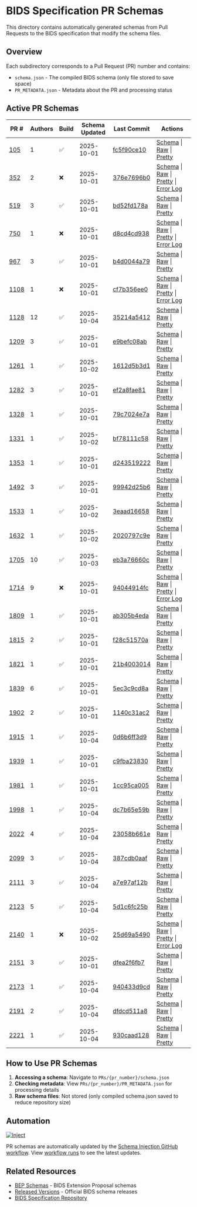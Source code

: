 # BIDS Specification PR Schemas

This directory contains automatically generated schemas from Pull Requests to the BIDS specification
that modify the schema files.

## Overview

Each subdirectory corresponds to a Pull Request (PR) number and contains:
- `schema.json` - The compiled BIDS schema (only file stored to save space)
- `PR_METADATA.json` - Metadata about the PR and processing status

## Active PR Schemas

| PR # | Authors | Build | Schema Updated | Last Commit | Actions |
|------|---------|-------|----------------|-------------|---------|
| [105](https://github.com/bids-standard/bids-specification/pull/105) | 1 | ✅ | 2025-10-01 | [fc5f90ce10](https://github.com/bids-standard/bids-specification/commit/fc5f90ce1010d915b4f2d241efc5df1904756276) | [Schema](./105/schema.json) \| [Raw](https://raw.githubusercontent.com/bids-standard/bids-schema/refs/heads/enh-prs-and-beps/PRs/105/schema.json) \| [Pretty](https://raw.githubusercontent.com/bids-standard/bids-schema/refs/heads/enh-prs-and-beps/PRs/105/schema_pp.json) |
| [352](https://github.com/bids-standard/bids-specification/pull/352) | 2 | ❌ | 2025-10-01 | [376e7696b0](https://github.com/bids-standard/bids-specification/commit/376e7696b0bbfeb7b2347989beabec5f9833e59e) | [Schema](./352/schema.json) \| [Raw](https://raw.githubusercontent.com/bids-standard/bids-schema/refs/heads/enh-prs-and-beps/PRs/352/schema.json) \| [Pretty](https://raw.githubusercontent.com/bids-standard/bids-schema/refs/heads/enh-prs-and-beps/PRs/352/schema_pp.json) \| [Error Log](./352/bst-output.log) |
| [519](https://github.com/bids-standard/bids-specification/pull/519) | 3 | ✅ | 2025-10-01 | [bd52fd178a](https://github.com/bids-standard/bids-specification/commit/bd52fd178ae077a10e04858bccdc30a1cdcd25e4) | [Schema](./519/schema.json) \| [Raw](https://raw.githubusercontent.com/bids-standard/bids-schema/refs/heads/enh-prs-and-beps/PRs/519/schema.json) \| [Pretty](https://raw.githubusercontent.com/bids-standard/bids-schema/refs/heads/enh-prs-and-beps/PRs/519/schema_pp.json) |
| [750](https://github.com/bids-standard/bids-specification/pull/750) | 1 | ❌ | 2025-10-01 | [d8cd4cd938](https://github.com/bids-standard/bids-specification/commit/d8cd4cd9385a733ed5b3dfd2cb807b6d7be896a3) | [Schema](./750/schema.json) \| [Raw](https://raw.githubusercontent.com/bids-standard/bids-schema/refs/heads/enh-prs-and-beps/PRs/750/schema.json) \| [Pretty](https://raw.githubusercontent.com/bids-standard/bids-schema/refs/heads/enh-prs-and-beps/PRs/750/schema_pp.json) \| [Error Log](./750/bst-output.log) |
| [967](https://github.com/bids-standard/bids-specification/pull/967) | 3 | ✅ | 2025-10-01 | [b4d0044a79](https://github.com/bids-standard/bids-specification/commit/b4d0044a797202df2fb1afa912f0a3def07a09e7) | [Schema](./967/schema.json) \| [Raw](https://raw.githubusercontent.com/bids-standard/bids-schema/refs/heads/enh-prs-and-beps/PRs/967/schema.json) \| [Pretty](https://raw.githubusercontent.com/bids-standard/bids-schema/refs/heads/enh-prs-and-beps/PRs/967/schema_pp.json) |
| [1108](https://github.com/bids-standard/bids-specification/pull/1108) | 1 | ❌ | 2025-10-01 | [cf7b356ee0](https://github.com/bids-standard/bids-specification/commit/cf7b356ee0e8ce0fed9361a8b2ca654bcca0b2c0) | [Schema](./1108/schema.json) \| [Raw](https://raw.githubusercontent.com/bids-standard/bids-schema/refs/heads/enh-prs-and-beps/PRs/1108/schema.json) \| [Pretty](https://raw.githubusercontent.com/bids-standard/bids-schema/refs/heads/enh-prs-and-beps/PRs/1108/schema_pp.json) \| [Error Log](./1108/bst-output.log) |
| [1128](https://github.com/bids-standard/bids-specification/pull/1128) | 12 | ✅ | 2025-10-04 | [35214a5412](https://github.com/bids-standard/bids-specification/commit/35214a541299a082823b71768884a836e586f40b) | [Schema](./1128/schema.json) \| [Raw](https://raw.githubusercontent.com/bids-standard/bids-schema/refs/heads/enh-prs-and-beps/PRs/1128/schema.json) \| [Pretty](https://raw.githubusercontent.com/bids-standard/bids-schema/refs/heads/enh-prs-and-beps/PRs/1128/schema_pp.json) |
| [1209](https://github.com/bids-standard/bids-specification/pull/1209) | 3 | ✅ | 2025-10-01 | [e9befc08ab](https://github.com/bids-standard/bids-specification/commit/e9befc08abd215d3ce057bdfccaea02338102994) | [Schema](./1209/schema.json) \| [Raw](https://raw.githubusercontent.com/bids-standard/bids-schema/refs/heads/enh-prs-and-beps/PRs/1209/schema.json) \| [Pretty](https://raw.githubusercontent.com/bids-standard/bids-schema/refs/heads/enh-prs-and-beps/PRs/1209/schema_pp.json) |
| [1261](https://github.com/bids-standard/bids-specification/pull/1261) | 1 | ✅ | 2025-10-02 | [1612d5b3d1](https://github.com/bids-standard/bids-specification/commit/1612d5b3d1f094eb15d5eee93941d0da7045a237) | [Schema](./1261/schema.json) \| [Raw](https://raw.githubusercontent.com/bids-standard/bids-schema/refs/heads/enh-prs-and-beps/PRs/1261/schema.json) \| [Pretty](https://raw.githubusercontent.com/bids-standard/bids-schema/refs/heads/enh-prs-and-beps/PRs/1261/schema_pp.json) |
| [1282](https://github.com/bids-standard/bids-specification/pull/1282) | 3 | ✅ | 2025-10-01 | [ef2a8fae81](https://github.com/bids-standard/bids-specification/commit/ef2a8fae81e356695274661aef8e1d314c03e89d) | [Schema](./1282/schema.json) \| [Raw](https://raw.githubusercontent.com/bids-standard/bids-schema/refs/heads/enh-prs-and-beps/PRs/1282/schema.json) \| [Pretty](https://raw.githubusercontent.com/bids-standard/bids-schema/refs/heads/enh-prs-and-beps/PRs/1282/schema_pp.json) |
| [1328](https://github.com/bids-standard/bids-specification/pull/1328) | 1 | ✅ | 2025-10-01 | [79c7024e7a](https://github.com/bids-standard/bids-specification/commit/79c7024e7a4ad190850e4f743845674b3a7c53a9) | [Schema](./1328/schema.json) \| [Raw](https://raw.githubusercontent.com/bids-standard/bids-schema/refs/heads/enh-prs-and-beps/PRs/1328/schema.json) \| [Pretty](https://raw.githubusercontent.com/bids-standard/bids-schema/refs/heads/enh-prs-and-beps/PRs/1328/schema_pp.json) |
| [1331](https://github.com/bids-standard/bids-specification/pull/1331) | 1 | ✅ | 2025-10-02 | [bf78111c58](https://github.com/bids-standard/bids-specification/commit/bf78111c58f4c0f4bf8b46e37b9b1f59a0a5523c) | [Schema](./1331/schema.json) \| [Raw](https://raw.githubusercontent.com/bids-standard/bids-schema/refs/heads/enh-prs-and-beps/PRs/1331/schema.json) \| [Pretty](https://raw.githubusercontent.com/bids-standard/bids-schema/refs/heads/enh-prs-and-beps/PRs/1331/schema_pp.json) |
| [1353](https://github.com/bids-standard/bids-specification/pull/1353) | 1 | ✅ | 2025-10-01 | [d243519222](https://github.com/bids-standard/bids-specification/commit/d2435192223475b27bf44edf26a131ec8b4d0023) | [Schema](./1353/schema.json) \| [Raw](https://raw.githubusercontent.com/bids-standard/bids-schema/refs/heads/enh-prs-and-beps/PRs/1353/schema.json) \| [Pretty](https://raw.githubusercontent.com/bids-standard/bids-schema/refs/heads/enh-prs-and-beps/PRs/1353/schema_pp.json) |
| [1492](https://github.com/bids-standard/bids-specification/pull/1492) | 3 | ✅ | 2025-10-01 | [99942d25b6](https://github.com/bids-standard/bids-specification/commit/99942d25b6e56ed2a771bccc0e5801cdfb8eb01d) | [Schema](./1492/schema.json) \| [Raw](https://raw.githubusercontent.com/bids-standard/bids-schema/refs/heads/enh-prs-and-beps/PRs/1492/schema.json) \| [Pretty](https://raw.githubusercontent.com/bids-standard/bids-schema/refs/heads/enh-prs-and-beps/PRs/1492/schema_pp.json) |
| [1533](https://github.com/bids-standard/bids-specification/pull/1533) | 1 | ✅ | 2025-10-02 | [3eaad16658](https://github.com/bids-standard/bids-specification/commit/3eaad1665881816af852c3b375a5e31c426e6712) | [Schema](./1533/schema.json) \| [Raw](https://raw.githubusercontent.com/bids-standard/bids-schema/refs/heads/enh-prs-and-beps/PRs/1533/schema.json) \| [Pretty](https://raw.githubusercontent.com/bids-standard/bids-schema/refs/heads/enh-prs-and-beps/PRs/1533/schema_pp.json) |
| [1632](https://github.com/bids-standard/bids-specification/pull/1632) | 1 | ✅ | 2025-10-02 | [2020797c9e](https://github.com/bids-standard/bids-specification/commit/2020797c9ebcf8bc5cdd82078cc6cc468e43022a) | [Schema](./1632/schema.json) \| [Raw](https://raw.githubusercontent.com/bids-standard/bids-schema/refs/heads/enh-prs-and-beps/PRs/1632/schema.json) \| [Pretty](https://raw.githubusercontent.com/bids-standard/bids-schema/refs/heads/enh-prs-and-beps/PRs/1632/schema_pp.json) |
| [1705](https://github.com/bids-standard/bids-specification/pull/1705) | 10 | ✅ | 2025-10-03 | [eb3a76660c](https://github.com/bids-standard/bids-specification/commit/eb3a76660cd90fa433ba64d89232936d16ba8f65) | [Schema](./1705/schema.json) \| [Raw](https://raw.githubusercontent.com/bids-standard/bids-schema/refs/heads/enh-prs-and-beps/PRs/1705/schema.json) \| [Pretty](https://raw.githubusercontent.com/bids-standard/bids-schema/refs/heads/enh-prs-and-beps/PRs/1705/schema_pp.json) |
| [1714](https://github.com/bids-standard/bids-specification/pull/1714) | 9 | ❌ | 2025-10-01 | [94044914fc](https://github.com/bids-standard/bids-specification/commit/94044914fcb1ade8b7e5e99d80f6135d8a382641) | [Schema](./1714/schema.json) \| [Raw](https://raw.githubusercontent.com/bids-standard/bids-schema/refs/heads/enh-prs-and-beps/PRs/1714/schema.json) \| [Pretty](https://raw.githubusercontent.com/bids-standard/bids-schema/refs/heads/enh-prs-and-beps/PRs/1714/schema_pp.json) \| [Error Log](./1714/bst-output.log) |
| [1809](https://github.com/bids-standard/bids-specification/pull/1809) | 1 | ✅ | 2025-10-01 | [ab305b4eda](https://github.com/bids-standard/bids-specification/commit/ab305b4eda2974a12add4adf9cc74389a2335f4f) | [Schema](./1809/schema.json) \| [Raw](https://raw.githubusercontent.com/bids-standard/bids-schema/refs/heads/enh-prs-and-beps/PRs/1809/schema.json) \| [Pretty](https://raw.githubusercontent.com/bids-standard/bids-schema/refs/heads/enh-prs-and-beps/PRs/1809/schema_pp.json) |
| [1815](https://github.com/bids-standard/bids-specification/pull/1815) | 2 | ✅ | 2025-10-01 | [f28c51570a](https://github.com/bids-standard/bids-specification/commit/f28c51570a118c63d7e3500071529e89470a9825) | [Schema](./1815/schema.json) \| [Raw](https://raw.githubusercontent.com/bids-standard/bids-schema/refs/heads/enh-prs-and-beps/PRs/1815/schema.json) \| [Pretty](https://raw.githubusercontent.com/bids-standard/bids-schema/refs/heads/enh-prs-and-beps/PRs/1815/schema_pp.json) |
| [1821](https://github.com/bids-standard/bids-specification/pull/1821) | 1 | ✅ | 2025-10-01 | [21b4003014](https://github.com/bids-standard/bids-specification/commit/21b4003014be7cfb5227e3ff0e017dd729495a9f) | [Schema](./1821/schema.json) \| [Raw](https://raw.githubusercontent.com/bids-standard/bids-schema/refs/heads/enh-prs-and-beps/PRs/1821/schema.json) \| [Pretty](https://raw.githubusercontent.com/bids-standard/bids-schema/refs/heads/enh-prs-and-beps/PRs/1821/schema_pp.json) |
| [1839](https://github.com/bids-standard/bids-specification/pull/1839) | 6 | ✅ | 2025-10-01 | [5ec3c9cd8a](https://github.com/bids-standard/bids-specification/commit/5ec3c9cd8a376255fb4414e07b00fb4753f4166e) | [Schema](./1839/schema.json) \| [Raw](https://raw.githubusercontent.com/bids-standard/bids-schema/refs/heads/enh-prs-and-beps/PRs/1839/schema.json) \| [Pretty](https://raw.githubusercontent.com/bids-standard/bids-schema/refs/heads/enh-prs-and-beps/PRs/1839/schema_pp.json) |
| [1902](https://github.com/bids-standard/bids-specification/pull/1902) | 2 | ✅ | 2025-10-01 | [1140c31ac2](https://github.com/bids-standard/bids-specification/commit/1140c31ac255dd12ee9ad9510c56eef1e2687e42) | [Schema](./1902/schema.json) \| [Raw](https://raw.githubusercontent.com/bids-standard/bids-schema/refs/heads/enh-prs-and-beps/PRs/1902/schema.json) \| [Pretty](https://raw.githubusercontent.com/bids-standard/bids-schema/refs/heads/enh-prs-and-beps/PRs/1902/schema_pp.json) |
| [1915](https://github.com/bids-standard/bids-specification/pull/1915) | 1 | ✅ | 2025-10-04 | [0d6b6ff3d9](https://github.com/bids-standard/bids-specification/commit/0d6b6ff3d9abedbeb09d3f215e6b4df762f6465b) | [Schema](./1915/schema.json) \| [Raw](https://raw.githubusercontent.com/bids-standard/bids-schema/refs/heads/enh-prs-and-beps/PRs/1915/schema.json) \| [Pretty](https://raw.githubusercontent.com/bids-standard/bids-schema/refs/heads/enh-prs-and-beps/PRs/1915/schema_pp.json) |
| [1939](https://github.com/bids-standard/bids-specification/pull/1939) | 1 | ✅ | 2025-10-01 | [c9fba23830](https://github.com/bids-standard/bids-specification/commit/c9fba23830d228769b917190b06427ac2b6ad45d) | [Schema](./1939/schema.json) \| [Raw](https://raw.githubusercontent.com/bids-standard/bids-schema/refs/heads/enh-prs-and-beps/PRs/1939/schema.json) \| [Pretty](https://raw.githubusercontent.com/bids-standard/bids-schema/refs/heads/enh-prs-and-beps/PRs/1939/schema_pp.json) |
| [1981](https://github.com/bids-standard/bids-specification/pull/1981) | 1 | ✅ | 2025-10-01 | [1cc95ca005](https://github.com/bids-standard/bids-specification/commit/1cc95ca005eaccfa9f35db47d5b30f6444337dcf) | [Schema](./1981/schema.json) \| [Raw](https://raw.githubusercontent.com/bids-standard/bids-schema/refs/heads/enh-prs-and-beps/PRs/1981/schema.json) \| [Pretty](https://raw.githubusercontent.com/bids-standard/bids-schema/refs/heads/enh-prs-and-beps/PRs/1981/schema_pp.json) |
| [1998](https://github.com/bids-standard/bids-specification/pull/1998) | 1 | ✅ | 2025-10-04 | [dc7b65e59b](https://github.com/bids-standard/bids-specification/commit/dc7b65e59b5c59d59333d2c030f62730a515d400) | [Schema](./1998/schema.json) \| [Raw](https://raw.githubusercontent.com/bids-standard/bids-schema/refs/heads/enh-prs-and-beps/PRs/1998/schema.json) \| [Pretty](https://raw.githubusercontent.com/bids-standard/bids-schema/refs/heads/enh-prs-and-beps/PRs/1998/schema_pp.json) |
| [2022](https://github.com/bids-standard/bids-specification/pull/2022) | 4 | ✅ | 2025-10-04 | [23058b661e](https://github.com/bids-standard/bids-specification/commit/23058b661e98899bae2d61eb6504d7a4c7c583d5) | [Schema](./2022/schema.json) \| [Raw](https://raw.githubusercontent.com/bids-standard/bids-schema/refs/heads/enh-prs-and-beps/PRs/2022/schema.json) \| [Pretty](https://raw.githubusercontent.com/bids-standard/bids-schema/refs/heads/enh-prs-and-beps/PRs/2022/schema_pp.json) |
| [2099](https://github.com/bids-standard/bids-specification/pull/2099) | 3 | ✅ | 2025-10-04 | [387cdb0aaf](https://github.com/bids-standard/bids-specification/commit/387cdb0aaf2d85519e5b8d3e20ca981f1240c9b3) | [Schema](./2099/schema.json) \| [Raw](https://raw.githubusercontent.com/bids-standard/bids-schema/refs/heads/enh-prs-and-beps/PRs/2099/schema.json) \| [Pretty](https://raw.githubusercontent.com/bids-standard/bids-schema/refs/heads/enh-prs-and-beps/PRs/2099/schema_pp.json) |
| [2111](https://github.com/bids-standard/bids-specification/pull/2111) | 3 | ✅ | 2025-10-04 | [a7e97af12b](https://github.com/bids-standard/bids-specification/commit/a7e97af12b438b9d01866941d26230b5956bf699) | [Schema](./2111/schema.json) \| [Raw](https://raw.githubusercontent.com/bids-standard/bids-schema/refs/heads/enh-prs-and-beps/PRs/2111/schema.json) \| [Pretty](https://raw.githubusercontent.com/bids-standard/bids-schema/refs/heads/enh-prs-and-beps/PRs/2111/schema_pp.json) |
| [2123](https://github.com/bids-standard/bids-specification/pull/2123) | 5 | ✅ | 2025-10-04 | [5d1c6fc25b](https://github.com/bids-standard/bids-specification/commit/5d1c6fc25b163b9b3c15acf924fc61a92e8c5def) | [Schema](./2123/schema.json) \| [Raw](https://raw.githubusercontent.com/bids-standard/bids-schema/refs/heads/enh-prs-and-beps/PRs/2123/schema.json) \| [Pretty](https://raw.githubusercontent.com/bids-standard/bids-schema/refs/heads/enh-prs-and-beps/PRs/2123/schema_pp.json) |
| [2140](https://github.com/bids-standard/bids-specification/pull/2140) | 1 | ❌ | 2025-10-02 | [25d69a5490](https://github.com/bids-standard/bids-specification/commit/25d69a54905de8f97a72c6c12003bda34dd397a0) | [Schema](./2140/schema.json) \| [Raw](https://raw.githubusercontent.com/bids-standard/bids-schema/refs/heads/enh-prs-and-beps/PRs/2140/schema.json) \| [Pretty](https://raw.githubusercontent.com/bids-standard/bids-schema/refs/heads/enh-prs-and-beps/PRs/2140/schema_pp.json) \| [Error Log](./2140/bst-output.log) |
| [2151](https://github.com/bids-standard/bids-specification/pull/2151) | 3 | ✅ | 2025-10-01 | [dfea2f6fb7](https://github.com/bids-standard/bids-specification/commit/dfea2f6fb7299a0148699a595f2a5e72a74b019e) | [Schema](./2151/schema.json) \| [Raw](https://raw.githubusercontent.com/bids-standard/bids-schema/refs/heads/enh-prs-and-beps/PRs/2151/schema.json) \| [Pretty](https://raw.githubusercontent.com/bids-standard/bids-schema/refs/heads/enh-prs-and-beps/PRs/2151/schema_pp.json) |
| [2173](https://github.com/bids-standard/bids-specification/pull/2173) | 1 | ✅ | 2025-10-04 | [940433d9cd](https://github.com/bids-standard/bids-specification/commit/940433d9cd662cb7a31e13da07104e67794aea02) | [Schema](./2173/schema.json) \| [Raw](https://raw.githubusercontent.com/bids-standard/bids-schema/refs/heads/enh-prs-and-beps/PRs/2173/schema.json) \| [Pretty](https://raw.githubusercontent.com/bids-standard/bids-schema/refs/heads/enh-prs-and-beps/PRs/2173/schema_pp.json) |
| [2191](https://github.com/bids-standard/bids-specification/pull/2191) | 2 | ✅ | 2025-10-04 | [dfdcd511a8](https://github.com/bids-standard/bids-specification/commit/dfdcd511a89a827ea725f148d89bd35f8e72100d) | [Schema](./2191/schema.json) \| [Raw](https://raw.githubusercontent.com/bids-standard/bids-schema/refs/heads/enh-prs-and-beps/PRs/2191/schema.json) \| [Pretty](https://raw.githubusercontent.com/bids-standard/bids-schema/refs/heads/enh-prs-and-beps/PRs/2191/schema_pp.json) |
| [2221](https://github.com/bids-standard/bids-specification/pull/2221) | 1 | ✅ | 2025-10-04 | [930caad128](https://github.com/bids-standard/bids-specification/commit/930caad128b2eb6b6b394f31a15820090192143e) | [Schema](./2221/schema.json) \| [Raw](https://raw.githubusercontent.com/bids-standard/bids-schema/refs/heads/enh-prs-and-beps/PRs/2221/schema.json) \| [Pretty](https://raw.githubusercontent.com/bids-standard/bids-schema/refs/heads/enh-prs-and-beps/PRs/2221/schema_pp.json) |

## How to Use PR Schemas

1. **Accessing a schema**: Navigate to `PRs/{pr_number}/schema.json`
2. **Checking metadata**: View `PRs/{pr_number}/PR_METADATA.json` for processing details
3. **Raw schema files**: Not stored (only compiled schema.json saved to reduce repository size)

## Automation

[![Inject](https://github.com/bids-standard/bids-schema/actions/workflows/inject.yml/badge.svg)](https://github.com/bids-standard/bids-schema/actions/workflows/inject.yml)

PR schemas are automatically updated by the [Schema Injection GitHub workflow](https://github.com/bids-standard/bids-schema/actions/workflows/inject.yml). View [workflow runs](https://github.com/bids-standard/bids-schema/actions/workflows/inject.yml) to see the latest updates.

## Related Resources

- [BEP Schemas](../BEPs/) - BIDS Extension Proposal schemas
- [Released Versions](../versions/) - Official BIDS schema releases
- [BIDS Specification Repository](https://github.com/bids-standard/bids-specification)
